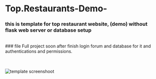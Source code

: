 # Top.Restaurants-Demo-
### this is template for top restaurant website, (demo) without flask web server or database setup 
<br>
### file Full project soon after finish login forum and database for it and authentications and permissions.  

<br><br>
<img src='top.JPG' alt='template screenshoot'>
